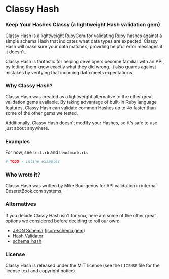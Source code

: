 Classy Hash
===========

### Keep Your Hashes Classy (a lightweight Hash validation gem)

Classy Hash is a lightweight RubyGem for validating Ruby hashes against a
simple schema Hash that indicates what data types are expected.  Classy Hash
will make sure your data matches, providing helpful error messages if it
doesn't.

Classy Hash is fantastic for helping developers become familiar with an API, by
letting them know exactly what they did wrong.  It also guards against mistakes
by verifying that incoming data meets expectations.

### Why Classy Hash?

Classy Hash was created as a lightweight alternative to the other great
validation gems available.  By taking advantage of built-in Ruby language
features, Classy Hash can validate common Hashes up to 4x faster than some of
the other gems we tested.

Additionally, Classy Hash doesn't modify your Hashes, so it's safe to use just
about anywhere.

### Examples

For now, see `test.rb` and `benchmark.rb`.

```ruby
# TODO - inline examples
```

### Who wrote it?

Classy Hash was written by Mike Bourgeous for API validation in internal
DeseretBook.com systems.

### Alternatives

If you decide Classy Hash isn't for you, here are some of the other great
options we considered before deciding to roll our own:

- [JSON Schema](http://json-schema.org/) ([json-schema gem](http://rubygems.org/gems/json-schema))
- [Hash Validator](https://github.com/JamesBrooks/hash_validator)
- [schema_hash](https://github.com/djsun/schema_hash)

### License

Classy Hash is released under the MIT license (see the `LICENSE` file for the
license text and copyright notice).
